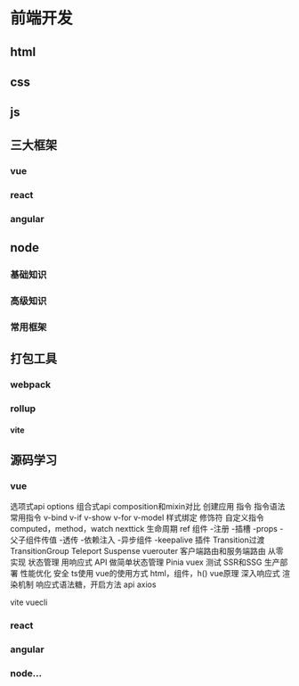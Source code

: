 # 前端开发

## html

## css

## js

## 三大框架

### vue

### react

### angular

## node

### 基础知识

### 高级知识

### 常用框架

## 打包工具

### webpack

### rollup

#### vite

## 源码学习

### vue
选项式api options
组合式api composition和mixin对比
创建应用
指令
指令语法
常用指令
v-bind v-if v-show v-for v-model
样式绑定
修饰符
自定义指令
computed，method，watch
nexttick
生命周期
ref
组件
-注册
-插槽
-props
-父子组件传值
-透传
-依赖注入
-异步组件
-keepalive
插件
Transition过渡TransitionGroup
Teleport
Suspense
vuerouter
客户端路由和服务端路由
从零实现
状态管理
用响应式 API 做简单状态管理
Pinia
vuex
测试
SSR和SSG
生产部署
性能优化
安全
ts使用
vue的使用方式
html，组件，h()
vue原理
深入响应式
渲染机制
响应式语法糖，开启方法
api
axios

vite
vuecli




### react

### angular

### node...

